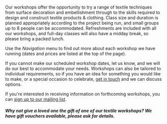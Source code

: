 Our workshops offer the opportunity to try a range of textile techniques from surface decoration and embellishment through to the skills required to design and construct textile products & clothing. Class size and duration is planned appropriately according to the project being run, and small groups up to 8 people can be accommodated. Refreshments are included with all our workshops, and full-day classes will also have a midday break, so please bring a packed lunch.

Use the _Navigation_ menu to find out more about each workshop we have running (dates and prices are listed at the top of the page).

If you cannot make our scheduled workshop dates, let us know, and we will do our best to accommodate your needs. Workshops can also be tailored to individual requirements, so if you have an idea for something you would like to make, or a special occasion to celebrate, [get in touch](/contact) and we can discuss options.

If you're interested in receiving information on forthcoming workshops, you can [sign up to our mailing list](/contact).

##### Why not give a loved one the gift of one of our textile workshops? We have gift vouchers available, please ask for details.
